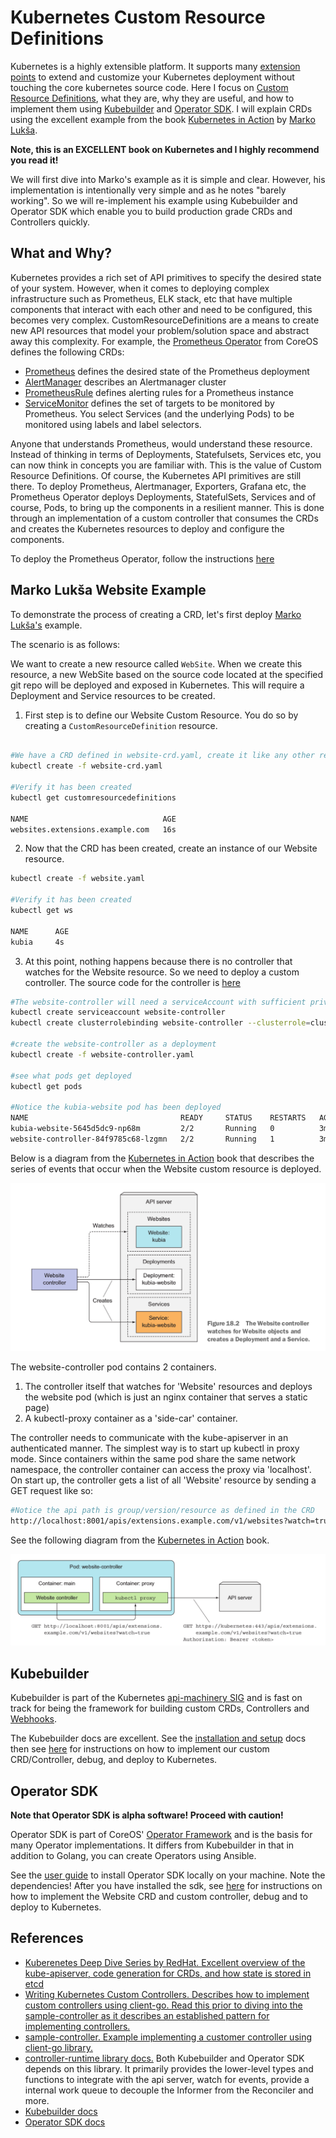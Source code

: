 # Kubernetes Custom Resource Definitions

Kubernetes is a highly extensible platform.  It supports many [extension points](https://kubernetes.io/docs/concepts/extend-kubernetes/extend-cluster/) to extend and customize your Kubernetes deployment without touching the core kubernetes source code.  Here I focus on [Custom Resource Definitions](https://kubernetes.io/docs/concepts/extend-kubernetes/api-extension/custom-resources/#customresourcedefinitions), what they are, why they are useful, and how to implement them using [Kubebuilder](https://book.kubebuilder.io/) and [Operator SDK](https://github.com/operator-framework/operator-sdk).  I will explain CRDs using the excellent example from the book [Kubernetes in Action](https://www.manning.com/books/kubernetes-in-action) by [Marko Lukša](https://github.com/luksa).

**Note, this is an EXCELLENT book on Kubernetes and I highly recommend you read it!**

We will first dive into Marko's example as it is simple and clear.  However, his implementation is intentionally very simple and as he notes "barely working".  So we will re-implement his example using Kubebuilder and Operator SDK which enable you to build production grade CRDs and Controllers quickly.  

## What and Why?

Kubernetes provides a rich set of API primitives to specify the desired state of your system.  However, when it comes to deploying complex infrastructure such as Prometheus, ELK stack, etc that have multiple components that interact with each other and need to be configured, this becomes very complex.  CustomResourceDefinitions are a means to create new API resources that model your problem/solution space and abstract away this complexity.  For example, the [Prometheus Operator](https://coreos.com/operators/prometheus/docs/latest/user-guides/getting-started.html) from CoreOS defines the following CRDs:

* [Prometheus](./prometheus/prometheus.yaml) defines the desired state of the Prometheus deployment
* [AlertManager](./prometheus/alertmanagers.yaml) describes an Alertmanager cluster
* [PrometheusRule](./prometheus/prometheus-rule.yaml) defines alerting rules for a Prometheus instance
* [ServiceMonitor](./prometheus/servicemonitor.yaml) defines the set of targets to be monitored by Prometheus.  You select Services (and the underlying Pods) to be monitored using labels and label selectors.

Anyone that understands Prometheus, would understand these resource.  Instead of thinking in terms of Deployments, Statefulsets, Services etc, you can now think in concepts you are familiar with.  This is the value of Custom Resource Definitions.  Of course, the Kubernetes API primitives are still there. To deploy Prometheus, Alertmanager, Exporters, Grafana etc, the Prometheus Operator deploys Deployments, StatefulSets, Services and of course, Pods, to bring up the components in a resilient manner.  This is done through an implementation of a custom controller that consumes the CRDs and creates the Kubernetes resources to deploy and configure the components.  

To deploy the Prometheus Operator, follow the instructions [here](./prometheus/README.md)

## Marko Lukša Website Example ##

To demonstrate the process of creating a CRD, let's first deploy [Marko Lukša's](https://github.com/luksa) example.

The scenario is as follows:

We want to create a new resource called `WebSite`.  When we create this resource, a new WebSite based on the source code located at the specified git repo will be deployed and exposed in Kubernetes.  This will require a Deployment and Service resources to be created.

1. First step is to define our Website Custom Resource.  You do so by creating a `CustomResourceDefinition` resource. 

```sh

#We have a CRD defined in website-crd.yaml, create it like any other resource
kubectl create -f website-crd.yaml

#Verify it has been created
kubectl get customresourcedefinitions

NAME                              AGE
websites.extensions.example.com   16s

```

2. Now that the CRD has been created, create an instance of our Website resource.

```sh
kubectl create -f website.yaml

#Verify it has been created
kubectl get ws

NAME      AGE
kubia     4s

```
3. At this point, nothing happens because there is no controller that watches for the Website resource.  So we need to deploy a custom controller.  The source code for the controller is [here](https://github.com/luksa/k8s-website-controller)

```sh
#The website-controller will need a serviceAccount with sufficient privileges to access the kube-apiserver
kubectl create serviceaccount website-controller
kubectl create clusterrolebinding website-controller --clusterrole=cluster-admin --serviceaccount=default:website-controller

#create the website-controller as a deployment
kubectl create -f website-controller.yaml

#see what pods get deployed
kubectl get pods

#Notice the kubia-website pod has been deployed
NAME                                  READY     STATUS    RESTARTS   AGE
kubia-website-5645d5dc9-np68m         2/2       Running   0          3m
website-controller-84f9785c68-lzgmn   2/2       Running   1          3m

```

Below is a diagram from the [Kubernetes in Action](https://www.manning.com/books/kubernetes-in-action) book that describes the series of events that occur when the Website custom resource is deployed.

![Website Controller](./images/website-controller.png "Website Controller")

The website-controller pod contains 2 containers.

1. The controller itself that watches for 'Website' resources and deploys the website pod (which is just an nginx container that serves a static page)
2. A kubectl-proxy container as a 'side-car' container.  

The controller needs to communicate with the kube-apiserver in an authenticated manner.  The simplest way is to start up kubectl in proxy mode.  Since containers within the same pod share the same network namespace, the controller container can access the proxy via 'localhost'.  On start up, the controller gets a list of all 'Website' resource by sending a GET request like so:

```sh
#Notice the api path is group/version/resource as defined in the CRD
http://localhost:8001/apis/extensions.example.com/v1/websites?watch=true
```

See the following diagram from the [Kubernetes in Action](https://www.manning.com/books/kubernetes-in-action) book.

![Controller Pod](./images/controller-pod.png)

## Kubebuilder

Kubebuilder is part of the Kubernetes [api-machinery SIG](https://groups.google.com/forum/#!forum/kubernetes-sig-api-machinery) and is fast on track for being the framework for building custom CRDs, Controllers and [Webhooks](https://github.com/kubernetes-sigs/kubebuilder/blob/master/docs/book/beyond_basics/what_is_a_webhook.md).

The Kubebuilder docs are excellent.  See the [installation and setup](https://book.kubebuilder.io/getting_started/installation_and_setup.html) docs then see [here](./website-kubebuilder/README.md) for instructions on how to implement our custom CRD/Controller, debug, and deploy to Kubernetes.

## Operator SDK

**Note that Operator SDK is alpha software!  Proceed with caution!**

Operator SDK is part of CoreOS' [Operator Framework](https://github.com/operator-framework) and is the basis for many Operator implementations.  It differs from Kubebuilder in that in addition to Golang, you can create Operators using Ansible.

See the [user guide](https://github.com/operator-framework/operator-sdk/blob/master/doc/user-guide.md) to install Operator SDK locally on your machine.  Note the dependencies!  After you have installed the sdk, see [here](./website-operator-sdk/README.md) for instructions on how to implement the Website CRD and custom controller, debug and to deploy to Kubernetes.

## References ##

- [Kuberenetes Deep Dive Series by RedHat.  Excellent overview of the kube-apiserver, code generation for CRDs, and how state is stored in etcd](https://blog.openshift.com/kubernetes-deep-dive-api-server-part-1/)
- [Writing Kubernetes Custom Controllers. Describes how to implement custom controllers using client-go.  Read this prior to diving into the sample-controller as it describes an established pattern for implementing controllers.](https://medium.com/@cloudark/kubernetes-custom-controllers-b6c7d0668fdf)
- [sample-controller.  Example implementing a customer controller using client-go library.](https://github.com/kubernetes/sample-controller)
- [controller-runtime library docs.](https://godoc.org/github.com/kubernetes-sigs/controller-runtime/pkg) Both Kubebuilder and Operator SDK depends on this library.  It primarily provides the lower-level types and functions to integrate with the api server, watch for events, provide a internal work queue to decouple the Informer from the Reconciler and more.
- [Kubebuilder docs](https://book.kubebuilder.io/)
- [Operator SDK docs](https://github.com/operator-framework/operator-sdk)
